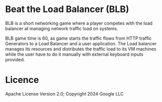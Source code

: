 # Beat the Load Balancer (BLB)

BLB is a short networking game where a player competes with the load balancer at
managing network traffic load on systems.

BLB game time is 60, as game starts the traffic flows from HTTP traffic Generators
 to a Load Balancer and a user application. The Load balancer manages its resources
and distributes the traffic load to its VM machines while the user have to do it
manually with external keyboard inputs provided.


# Licence

Apache License Version 2.0; 
Copyright 2024 Google LLC

